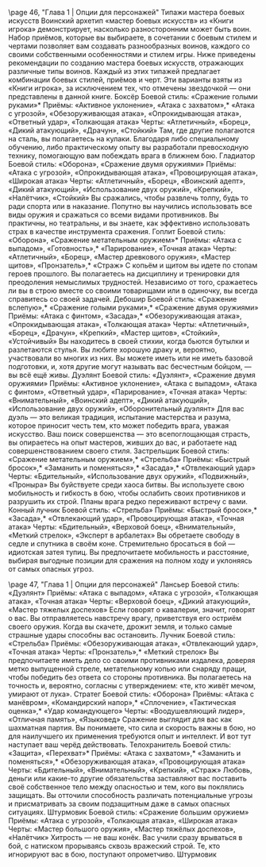 
\page 46, "Глава 1 | Опции для персонажей"
Типажи мастера боевых искусств
Воинский архетип «мастер боевых искусств» из
«Книги игрока» демонстрирует, насколько разносторонним может быть воин. Набор приёмов, которые вы выбираете, в сочетании с боевым стилем и чертами позволяет вам создавать разнообразных воинов, каждого со своими собственными особенностями и стилем игры. Ниже приведены рекомендации по созданию мастера боевых искусств, отражающих различные типы воинов.
Каждый из этих типажей предлагает комбинации боевых стилей, приёмов и черт. Эти варианты взяты из «Книги игрока», за исключением тех, что отмечены звездочкой — они представлены в данной книге.
Боксёр
Боевой стиль: «Сражение голыми руками»*
Приёмы: «Активное уклонение», «Атака с захватом»,* «Атака с угрозой», «Обезоруживающая атака», «Опрокидывающая атака», «Ответный удар»,
«Толкающая атака»
Черты: «Атлетичный», «Борец», «Дикий атакующий», «Драчун», «Стойкий»
Там, где другие полагаются на сталь, вы полагаетесь на кулаки. Благодаря либо специальному обучению, либо практическому опыту вы разработали превосходную технику, помогающую вам побеждать врага в ближнем бою.
Гладиатор
Боевой стиль: «Оборона», «Сражение двумя оружиями»
Приёмы: «Атака с угрозой», «Опрокидывающая атака», «Провоцирующая атака», «Широкая атака»
Черты: «Атлетичный», «Борец», «Воинский адепт»,
«Дикий атакующий», «Использование двух оружий», «Крепкий», «Налётчик», «Стойкий»
Вы сражались, чтобы развлечь толпу, будь то ради спорта или в наказание. Попутно вы научились использовать все виды оружия и сражаться со всеми видами противников. Вы практичны, но театральны, и вы знаете, как эффективно использовать страх в качестве инструмента сражения.
Гоплит
Боевой стиль: «Оборона», «Сражение метательным оружием»*
Приёмы: «Атака с выпадом», «Готовность»,* «Парирование», «Точная атака»
Черты: «Атлетичный», «Борец», «Мастер древкового оружия», «Мастер щитов», «Пронзатель»,* «Страж»
С копьём и щитом вы идете по стопам героев прошлого. Вы полагаетесь на дисциплину и тренировки для преодоления немыслимых трудностей.
Независимо от того, сражаетесь ли вы в строю вместе со своими товарищами или в одиночку, вы всегда справитесь со своей задачей.
Дебошир
Боевой стиль: «Сражение вслепую»,* «Сражение голыми руками»,* «Сражение двумя оружиями»
Приёмы: «Атака с финтом», «Засада»,* «Обезоруживающая атака», «Опрокидывающая атака»,
«Толкающая атака»
Черты: «Атлетичный», «Борец», «Драчун», «Крепкий», «Мастер щитов», «Стойкий», «Устойчивый»
Вы находитесь в своей стихии, когда бьются бутылки и разлетаются стулья. Вы любите хорошую драку и, вероятно, участвовали во многих из них.
Вы можете иметь или не иметь базовой подготовки, и, хотя другие могут называть вас бесчестным бойцом, — вы всё ещё живы.
Дуэлянт
Боевой стиль: «Дуэлянт», «Сражение двумя оружиями»
Приёмы: «Активное уклонение», «Атака с выпадом», «Атака с финтом», «Ответный удар», «Парирование», «Точная атака»
Черты: «Внимательный», «Воинский адепт», «Дикий атакующий», «Использование двух оружий»,
«Оборонительный дуэлянт»
Для вас дуэль — это великая традиция, испытание мастерства и разума, которое приносит честь тем, кто может победить врага, уважая искусство.
Ваш поиск совершенства — это всепоглощающая страсть, вы опираетесь на опыт мастеров, живших до вас, и работаете над совершенствованием своего стиля.
Застрельщик
Боевой стиль: «Сражение метательным оружием»,*
«Стрельба»
Приёмы: «Быстрый бросок»,* «Заманить и поменяться»,* «Засада»,* «Отвлекающий удар»
Черты: «Бдительный», «Использование двух оружий», «Подвижный», «Проныра»
Вы буйствуете среди хаоса битвы. Вы используете свою мобильность и гибкость в бою, чтобы ослабить своих противников и разрушить их строй. Планы врага редко переживают встречу с вами.
Конный лучник
Боевой стиль: «Стрельба»
Приёмы: «Быстрый бросок»,* «Засада»,* «Отвлекающий удар», «Провоцирующая атака», «Точная атака»
Черты: «Бдительный», «Верховой боец», «Внимательный», «Меткий стрелок», «Эксперт в арбалетах»
Вы обретаете свободу в седле и спутника в своём коне. Стремительно бросаться в бой — идиотская затея тупиц. Вы предпочитаете мобильность и расстояние, выбирая выгодные позиции для сражения на полном ходу и уклоняясь от самых опасных угроз.

\page 47, "Глава 1 | Опции для персонажей"
Лансьер
Боевой стиль: «Дуэлянт»
Приёмы: «Атака с выпадом», «Атака с угрозой»,
«Толкающая атака», «Точная атака»
Черты: «Верховой боец», «Дикий атакующий», «Мастер тяжелых доспехов»
Если говорят о кавалерии, значит, говорят о вас.
Вы отправляетесь навстречу врагу, приветствуя его остриём своего оружия. Когда вы скачете, дрожит земля, и только самые страшные удары способны вас остановить.
Лучник
Боевой стиль: «Стрельба»
Приёмы: «Обезоруживающая атака», «Отвлекающий удар», «Точная атака»
Черты: «Пронзатель»,* «Меткий стрелок»
Вы предпочитаете иметь дело со своими противниками издалека, доверяя метко выпущенной стреле, метательному копью или снаряду пращи, чтобы победить без ответа со стороны противника. Вы полагаетесь на точность и, вероятно, согласны с утверждением: «те, кто живёт мечом, умирают от лука».
Стратег
Боевой стиль: «Оборона»
Приёмы: «Атака с манёвром», «Командирский напор»,* «Сплочение», «Тактическая оценка»,* «Удар командующего»
Черты: «Воодушевляющий лидер», «Отличная память», «Языковед»
Сражение выглядит для вас как шахматная партия. Вы понимаете, что сила и скорость важны в бою, но для наилучшего их применения требуются опыт и интеллект. И вот тут наступает ваш черёд действовать.
Телохранитель
Боевой стиль: «Защита», «Перехват»*
Приёмы: «Атака с захватом»,* «Заманить и поменяться»,* «Обезоруживающая атака», «Провоцирующая атака»
Черты: «Бдительный», «Внимательный», «Крепкий»,
«Страж»
Любовь, деньги или какие-то другие обязательства заставляют вас поставить своё собственное тело между опасностью и тем, кого вы поклялись защищать. Вы отточили способность различать потенциальные угрозы и присматривать за своим подзащитным даже в самых опасных ситуациях.
Штурмовик
Боевой стиль: «Сражение большим оружием»
Приёмы: «Атака с угрозой», «Толкающая атака»,
«Широкая атака»
Черты: «Мастер большого оружия», «Мастер тяжёлых доспехов», «Налётчик»
Хитрость — не ваш конёк. Вас учили сразу врываться в бой, с натиском прорываясь сквозь вражеский строй. Те, кто игнорируют вас в бою, поступают опрометчиво.
Штурмовик
